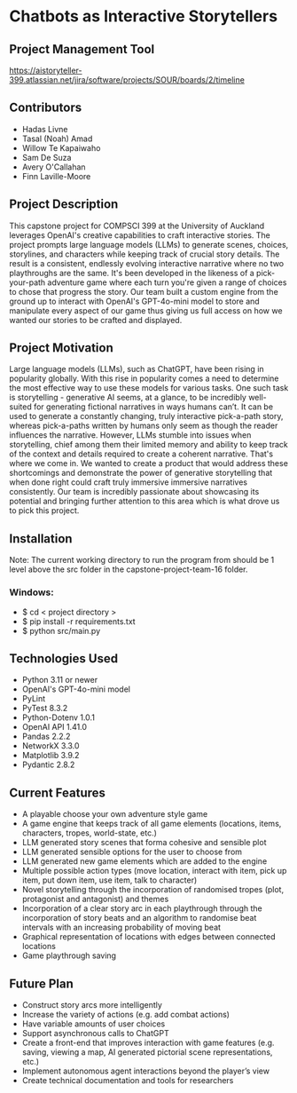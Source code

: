 # Chatbots as Interactive Storytellers

## Project Management Tool

https://aistoryteller-399.atlassian.net/jira/software/projects/SOUR/boards/2/timeline

## Contributors

- Hadas Livne
- Tasal (Noah) Amad 
- Willow Te Kapaiwaho
- Sam De Suza
- Avery O'Callahan
- Finn Laville-Moore

## Project Description

This capstone project for COMPSCI 399 at the University of Auckland leverages OpenAI's creative capabilities to craft interactive stories. 
The project prompts large language models (LLMs) to generate scenes, choices, storylines, and characters while keeping track of crucial 
story details. The result is a consistent, endlessly evolving interactive narrative where no two playthroughs are the same. It's been developed
in the likeness of a pick-your-path adventure game where each turn you're given a range of choices to chose that progress the story. Our team built
a custom engine from the ground up to interact with OpenAI's GPT-4o-mini model to store and manipulate every aspect of our game thus giving us full access
on how we wanted our stories to be crafted and displayed.

## Project Motivation

Large language models (LLMs), such as ChatGPT, have been rising in popularity globally. With this rise in popularity comes a need to determine the most 
effective way to use these models for various tasks. One such task is storytelling - generative AI seems, at a glance, to be incredibly well-suited for 
generating fictional narratives in ways humans can’t. It can be used to generate a constantly changing, truly interactive pick-a-path story, whereas 
pick-a-paths written by humans only seem as though the reader influences the narrative. However, LLMs stumble into issues when storytelling, chief among 
them their limited memory and ability to keep track of the context and details required to create a coherent narrative. That's where we come in. We wanted
to create a product that would address these shortcomings and demonstrate the power of generative storytelling that when done right could craft truly immersive
immersive narratives consistently. Our team is incredibly passionate about showcasing its potential and bringing further attention to this area which is what 
drove us to pick this project.

## Installation

Note: The current working directory to run the program from should be 1 level above the src folder 
in the capstone-project-team-16 folder. 

 ### Windows:
- $ cd < project directory >
- $ pip install -r requirements.txt
- $ python src/main.py

## Technologies Used

- Python 3.11 or newer
- OpenAI's GPT-4o-mini model
- PyLint 
- PyTest 8.3.2 
- Python-Dotenv 1.0.1
- OpenAI API 1.41.0
- Pandas 2.2.2
- NetworkX 3.3.0
- Matplotlib 3.9.2
- Pydantic 2.8.2

## Current Features

- A playable choose your own adventure style game
- A game engine that keeps track of all game elements (locations, items, characters, tropes, world-state, etc.)
- LLM generated story scenes that forma cohesive and sensible plot
- LLM generated sensible options for the user to choose from
- LLM generated new game elements which are added to the engine
- Multiple possible action types (move location, interact with item, pick up item, put down item, use item, talk to character)
- Novel storytelling through the incorporation of randomised tropes (plot, protagonist and antagonist) and themes
- Incorporation of a clear story arc in each playthrough through the incorporation of story beats and an algorithm to randomise beat intervals with an increasing probability of moving beat
- Graphical representation of locations with edges between connected locations
- Game playthrough saving

## Future Plan

- Construct story arcs more intelligently
- Increase the variety of actions (e.g. add combat actions)
- Have variable amounts of user choices
- Support asynchronous calls to ChatGPT
- Create a front-end that improves interaction with game features (e.g. saving, viewing a map, AI generated pictorial scene representations, etc.)
- Implement autonomous agent interactions beyond the player’s view
- Create technical documentation and tools for researchers
